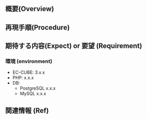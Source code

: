 ## 概要(Overview)


## 再現手順(Procedure)


## 期待する内容(Expect)  or 要望 (Requirement)


### 環境 (environment)
+ EC-CUBE: 3.x.x
+ PHP: x.x.x
+ DB:
  - PostgreSQL x.x.x 
  - MySQL x.x.x


## 関連情報 (Ref)


